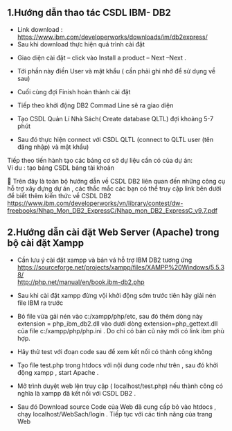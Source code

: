 











## 1.Hướng dẫn thao tác CSDL  IBM- DB2<br>
-	Link download : <br>https://www.ibm.com/developerworks/downloads/im/db2express/ 
-	Sau khi download thực hiện quá trình cài đặt <br>
+ Giao diện cài đặt – click vào Install a product – Next –Next . <br>
 
+ Tới phần này điền User và mật khẩu ( cần phải ghi nhớ để sử dụng về sau) <br>
 
+ Cuối cùng đợi Finish hoàn thành cài đặt<br>
 
-	Tiếp theo khởi động DB2 Commad Line sẽ ra giao diện <br>

-	Tạo CSDL Quản Lí Nhà Sách( Create database QLTL) đợi khoảng 5-7 phút<br>

-	Sau đó thực hiện connect với CSDL QLTL (connect to QLTL user (tên đăng nhập)  và mật khẩu) <br>
 
Tiếp theo tiến hành tạo các bảng cơ sở dự liệu cần có của dự án: <br>
Ví du : tạo bảng CSDL bảng tài khoản<br>

	Trên đây là toàn bộ hướng dẫn về CSDL DB2 liên quan đến những công cụ hỗ trợ xây dựng dự án , các thắc mắc các bạn có thể truy cập link bên dưới để biết thêm kiến thức về CSDL DB2<br>
https://www.ibm.com/developerworks/vn/library/contest/dw-freebooks/Nhap_Mon_DB2_ExpressC/Nhap_mon_DB2_ExpressC_v9.7.pdf 
## 2.Hướng dẫn cài đặt Web Server (Apache) trong bộ cài đặt Xampp<br>
-	Cần lưu ý cài đặt xampp và bản vá hỗ trợ IBM DB2 tương ứng <br>
https://sourceforge.net/projects/xampp/files/XAMPP%20Windows/5.5.38/ <br>
http://php.net/manual/en/book.ibm-db2.php  <br>
-	Sau khi cài đặt xampp đừng vội khởi động sớm trước tiên hãy giải nén file IBM ra trước<br>
-	Bỏ file vừa gải nén vào c:/xampp/php/etc,  sau đó thêm dòng này extension = php_ibm_db2.dll vào dưới dòng extension=php_gettext.dll của file c:/xampp/php/php.ini . Do chỉ có bản cũ này mới có link ibm phù hợp.
-	Hãy thử test với đoạn code sau để xem kết nối có thành công không<br>









        
-	Tạo file test.php  trong htdocs với nội dung code như trên , sau đó khởi động xampp , start Apache . <br>
-	Mở trình duyệt web lên truy cập ( localhost/test.php) nếu thành công có nghĩa là xampp đã kết nối với CSDL DB2 . <br>
-	Sau đó Download source Code của Web đã cung cấp bỏ vào htdocs , chạy localhost/WebSach/login . Tiếp tục với các tính năng của trang Web



